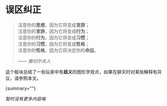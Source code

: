 # 误区纠正

> 注意你的**思想**，因为它将变成**言辞**；  
> 注意你的**言辞**，因为它将变成**行为**；  
> 注意你的**行为**，因为它将变成**习惯**；  
> 注意你的**习惯**，因为它将变成**性格**；  
> 注意你的**性格**，因为它将决定你的**命运**。
> 
> —— *撒切尔夫人*

这个板块总结了一些玩家中有**歧义**的图形学观点，如果在聊天时对某些解释有异议，请参照本文。

[](raytracingCorrection.md){summary=""}

_暂时没有更多内容咯_

<seealso style="cards">
    <category ref="related">
        <a href="PopOfScience.md" summary="主要的科普板块。"/>
        <a href="QAs.md" summary="总结了社区中经常有人提起的概念性问题。"/>
        <a href="Troubleshoot.md" summary="提供快速解决光影和资源包问题的办法。"/>
    </category>
</seealso>
